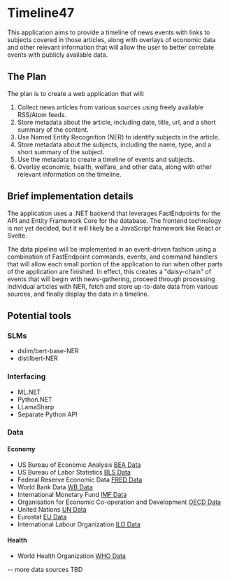 # Timeline47

This application aims to provide a timeline of news events with links to subjects covered in those articles, along with overlays of economic data and other relevant information that will allow the user to better correlate events with publicly available data.

## The Plan
The plan is to create a web application that will:
1. Collect news articles from various sources using freely available RSS/Atom feeds.
2. Store metadata about the article, including date, title, url, and a short summary of the content.
3. Use Named Entity Recognition (NER) to identify subjects in the article.
4. Store metadata about the subjects, including the name, type, and a short summary of the subject.
5. Use the metadata to create a timeline of events and subjects.
6. Overlay economic, health, welfare, and other data, along with other relevant information on the timeline.

## Brief implementation details
The application uses a .NET backend that leverages FastEndpoints for the API and Entity Framework Core for the database. The frontend technology is not yet decided, but it will likely be a JavaScript framework like React or Svelte.

The data pipeline will be implemented in an event-driven fashion using a combination of FastEndpoint commands, events, and command handlers that will allow each small portion of the application to run when other parts of the application are finished. In effect, this creates a "daisy-chain" of events that will begin with news-gathering, proceed through processing individual articles with NER, fetch and store up-to-date data from various sources, and finally display the data in a timeline.

## Potential tools
### SLMs
- dslim/bert-base-NER
- distilbert-NER

### Interfacing
- ML.NET
- Python.NET
- LLamaSharp
- Separate Python API

### Data
#### Economy
- US Bureau of Economic Analysis [BEA Data](https://www.bea.gov/data)
- US Bureau of Labor Statistics [BLS Data](https://www.bls.gov/data/)
- Federal Reserve Economic Data [FRED Data](https://fred.stlouisfed.org/)
- World Bank Data [WB Data](https://data.worldbank.org/)
- International Monetary Fund [IMF Data](https://www.imf.org/en/Data)
- Organisation for Economic Co-operation and Development [OECD Data](https://data.oecd.org/)
- United Nations [UN Data](https://data.un.org/)
- Eurostat [EU Data](https://ec.europa.eu/eurostat/data/database)
- International Labour Organization [ILO Data](https://www.ilo.org/global/statistics-and-databases/lang--en/index.htm)

#### Health
- World Health Organization [WHO Data](https://www.who.int/data/gho)

-- more data sources TBD